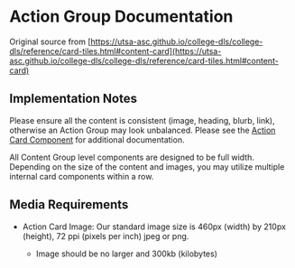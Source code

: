# Action Group Documentation

Original source from [https://utsa-asc.github.io/college-dls/college-dls/reference/card-tiles.html#content-card](https://utsa-asc.github.io/college-dls/college-dls/reference/card-tiles.html#content-card)
## Implementation Notes

Please ensure all the content is consistent (image, heading, blurb, link), otherwise an Action Group may look unbalanced. Please see the [Action Card Component](action-card--default) for additional documentation. 

All Content Group level components are designed to be full width. Depending on the size of the content and images, you may utilize multiple internal card components within a row.

## Media Requirements
- Action Card Image: Our standard image size is 460px (width) by 210px (height), 72 ppi (pixels per inch) jpeg or png.

    - Image should be no larger and 300kb (kilobytes)